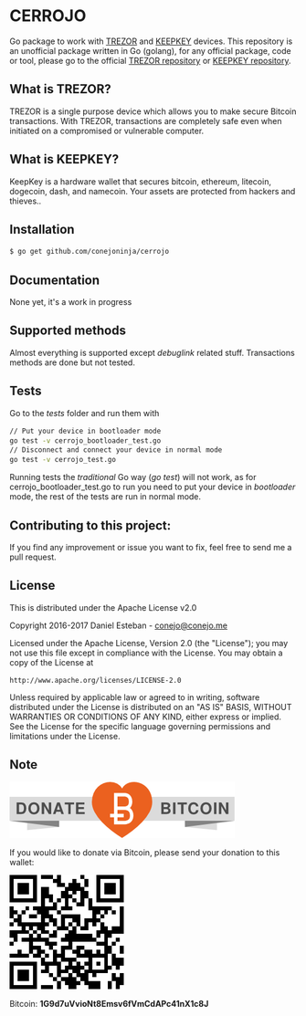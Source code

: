 CERROJO
=======
Go package to work with [TREZOR](http://bitcointrezor.com/) and [KEEPKEY](http://keepkey.com/) devices. This repository is an unofficial package written in Go (golang), for any official package, code or tool, please go to the official [TREZOR repository](https://github.com/trezor) or [KEEPKEY repository](https://github.com/keepkey).

## What is TREZOR?

TREZOR is a single purpose device which allows you to make secure Bitcoin transactions. With TREZOR, transactions are completely safe even when initiated on a compromised or vulnerable computer.


## What is KEEPKEY?

KeepKey is a hardware wallet that secures bitcoin, ethereum, litecoin, dogecoin, dash, and namecoin. Your assets are protected from hackers and thieves..


## Installation
```bash
$ go get github.com/conejoninja/cerrojo
```

## Documentation
None yet, it's a work in progress

## Supported methods
Almost everything is supported except *debuglink* related stuff. Transactions methods are done but not tested.

## Tests
Go to the *tests* folder and run them with
```bash
// Put your device in bootloader mode
go test -v cerrojo_bootloader_test.go
// Disconnect and connect your device in normal mode
go test -v cerrojo_test.go
```

Running tests the *traditional* Go way (*go test*) will not work, as for cerrojo_bootloader_test.go to run you need to put your device in *bootloader* mode, the rest of the tests are run in normal mode.

## Contributing to this project:

If you find any improvement or issue you want to fix, feel free to send me a pull request.

## License

This is distributed under the Apache License v2.0

Copyright 2016-2017 Daniel Esteban  -  conejo@conejo.me

Licensed under the Apache License, Version 2.0 (the "License");
you may not use this file except in compliance with the License.
You may obtain a copy of the License at

    http://www.apache.org/licenses/LICENSE-2.0

Unless required by applicable law or agreed to in writing, software
distributed under the License is distributed on an "AS IS" BASIS,
WITHOUT WARRANTIES OR CONDITIONS OF ANY KIND, either express or implied.
See the License for the specific language governing permissions and
limitations under the License.


## Note


![](https://raw.githubusercontent.com/conejoninja/cerrojo/master/assets/ribbon.png)

If you would like to donate via Bitcoin, please send your donation to this wallet:

   ![](https://raw.githubusercontent.com/conejoninja/cerrojo/master/assets/qr.png)

Bitcoin: **1G9d7uVvioNt8Emsv6fVmCdAPc41nX1c8J**